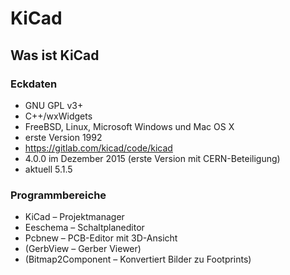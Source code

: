 # KiCad

## Was ist KiCad

### Eckdaten

 * GNU GPL v3+
 * C++/wxWidgets
 * FreeBSD, Linux, Microsoft Windows und Mac OS X
 * erste Version 1992
 * https://gitlab.com/kicad/code/kicad
 * 4.0.0 im Dezember 2015 (erste Version mit CERN-Beteiligung)
 * aktuell 5.1.5

### Programmbereiche

 * KiCad – Projektmanager
 * Eeschema – Schaltplaneditor
 * Pcbnew – PCB-Editor mit 3D-Ansicht
 * (GerbView – Gerber Viewer)
 * (Bitmap2Component – Konvertiert Bilder zu Footprints)

